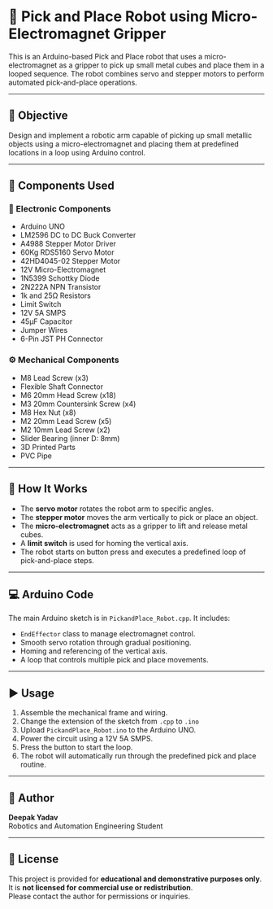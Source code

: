 # 🤖 Pick and Place Robot using Micro-Electromagnet Gripper

This is an Arduino-based Pick and Place robot that uses a micro-electromagnet as a gripper to pick up small metal cubes and place them in a looped sequence. The robot combines servo and stepper motors to perform automated pick-and-place operations.

---

## 🎯 Objective

Design and implement a robotic arm capable of picking up small metallic objects using a micro-electromagnet and placing them at predefined locations in a loop using Arduino control.

---

## 🧰 Components Used

### 🔌 Electronic Components
- Arduino UNO  
- LM2596 DC to DC Buck Converter  
- A4988 Stepper Motor Driver  
- 60Kg RDS5160 Servo Motor  
- 42HD4045-02 Stepper Motor  
- 12V Micro-Electromagnet  
- 1N5399 Schottky Diode  
- 2N222A NPN Transistor  
- 1k and 25Ω Resistors  
- Limit Switch  
- 12V 5A SMPS  
- 45µF Capacitor  
- Jumper Wires  
- 6-Pin JST PH Connector  

### ⚙️ Mechanical Components
- M8 Lead Screw (x3)  
- Flexible Shaft Connector  
- M6 20mm Head Screw (x18)  
- M3 20mm Countersink Screw (x4)  
- M8 Hex Nut (x8)  
- M2 20mm Lead Screw (x5)  
- M2 10mm Lead Screw (x2)  
- Slider Bearing (inner D: 8mm)  
- 3D Printed Parts  
- PVC Pipe  

---

## 🧠 How It Works

- The **servo motor** rotates the robot arm to specific angles.
- The **stepper motor** moves the arm vertically to pick or place an object.
- The **micro-electromagnet** acts as a gripper to lift and release metal cubes.
- A **limit switch** is used for homing the vertical axis.
- The robot starts on button press and executes a predefined loop of pick-and-place steps.

---

## 💻 Arduino Code

The main Arduino sketch is in `PickandPlace_Robot.cpp`. It includes:
- `EndEffector` class to manage electromagnet control.
- Smooth servo rotation through gradual positioning.
- Homing and referencing of the vertical axis.
- A loop that controls multiple pick and place movements.

---

## ▶️ Usage

1. Assemble the mechanical frame and wiring.
2. Change the extension of the sketch from `.cpp` to `.ino`
3. Upload `PickandPlace_Robot.ino` to the Arduino UNO.
4. Power the circuit using a 12V 5A SMPS.
5. Press the button to start the loop.
6. The robot will automatically run through the predefined pick and place routine.

---

## 👤 Author

**Deepak Yadav**  
Robotics and Automation Engineering Student

---

## 📄 License

This project is provided for **educational and demonstrative purposes only**.  
It is **not licensed for commercial use or redistribution**.  
Please contact the author for permissions or inquiries.

